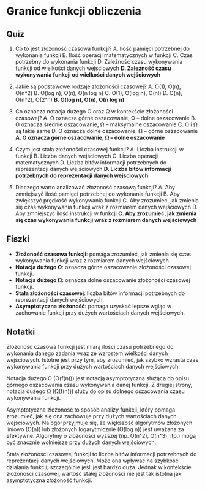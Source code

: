  # Granice funkcji obliczenia

## Quiz

1. Co to jest złożoność czasowa funkcji?
   A. Ilość pamięci potrzebnej do wykonania funkcji
   B. Ilość operacji matematycznych w funkcji
   C. Czas potrzebny do wykonania funkcji
   D. Zależność czasu wykonywania funkcji od wielkości danych wejściowych
   **D. Zależność czasu wykonywania funkcji od wielkości danych wejściowych**

2. Jakie są podstawowe rodzaje złożoności czasowej?
   A. O(1), O(n), O(n^2)
   B. O(log n), O(n), O(n log n)
   C. O(1), O(log n), O(n!)
   D. O(n), O(n^2), O(2^n)
   **B. O(log n), O(n), O(n log n)**

3. Co oznacza notacja dużego O oraz Ω w kontekście złożoności czasowej?
   A. O oznacza górne oszacowanie, Ω – dolne oszacowanie
   B. O oznacza średnie oszacowanie, Ω – maksymalne oszacowanie
   C. O i Ω są takie same
   D. O oznacza dolne oszacowanie, Ω – górne oszacowanie
   **A. O oznacza górne oszacowanie, Ω – dolne oszacowanie**

4. Czym jest stała złożoności czasowej funkcji?
   A. Liczba instrukcji w funkcji
   B. Liczba danych wejściowych
   C. Liczba operacji matematycznych
   D. Liczba bitów informacji potrzebnych do reprezentacji danych wejściowych
   **D. Liczba bitów informacji potrzebnych do reprezentacji danych wejściowych**

5. Dlaczego warto analizować złożoność czasową funkcji?
   A. Aby zmniejszyć ilość pamięci potrzebnej do wykonania funkcji
   B. Aby zwiększyć prędkość wykonywania funkcji
   C. Aby zrozumieć, jak zmienia się czas wykonywania funkcji wraz z rozmiarem danych wejściowych
   D. Aby zmniejszyć ilość instrukcji w funkcji
   **C. Aby zrozumieć, jak zmienia się czas wykonywania funkcji wraz z rozmiarem danych wejściowych**

## Fiszki

- **Złożoność czasowa funkcji**: pomaga zrozumieć, jak zmienia się czas wykonywania funkcji wraz z rozmiarem danych wejściowych.
- **Notacja dużego O**: oznacza górne oszacowanie złożoności czasowej funkcji.
- **Notacja dużego Ω**: oznacza dolne oszacowanie złożoności czasowej funkcji.
- **Stała złożoności czasowej**: liczba bitów informacji potrzebnych do reprezentacji danych wejściowych.
- **Asymptotyczna złożoność**: pomaga uzyskać lepsze wgląd w zachowanie funkcji przy dużych wartościach danych wejściowych.

## Notatki

Złożoność czasowa funkcji jest miarą ilości czasu potrzebnego do wykonania danego zadania wraz ze wzrostem wielkości danych wejściowych. Istotne jest przy tym, aby zrozumieć, jak szybko wzrasta czas wykonywania funkcji przy dużych wartościach danych wejściowych.

Notacja dużego O (O(f(n))) jest notacją asymptotyczną służącą do opisu górnego oszacowania czasu wykonywania danej funkcji. Z drugiej strony, notacja dużego Ω (Ω(f(n))) służy do opisu dolnego oszacowania czasu wykonywania funkcji.

Asymptotyczna złożoność to sposób analizy funkcji, który pomaga zrozumieć, jak się ona zachowuje przy dużych wartościach danych wejściowych. Na ogół przyjmuje się, że większość algorytmów złożonych liniowo (O(n)) lub złożonych logarytmicznie (O(log n)) jest uważana za efektywne. Algorytmy o złożoności wyższej (np. O(n^2), O(n^3), itp.) mogą być znacznie wolniejsze przy dużych danych wejściowych.

Stała złożoności czasowej funkcji to liczba bitów informacji potrzebnych do reprezentacji danych wejściowych. Może ona wpływać na szybkość działania funkcji, szczególnie jeśli jest bardzo duża. Jednak w kontekście złożoności czasowej, wartość stałej złożoności nie jest tak istotna jak asymptotyczna złożoność funkcji.
